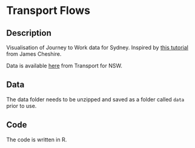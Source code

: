 # Transport Flows

## Description

Visualisation of Journey to Work data for Sydney. Inspired by [this tutorial](http://spatial.ly/2015/03/mapping-flows/) from James Cheshire.

Data is available [here](https://opendata.transport.nsw.gov.au/dataset/journey-work-jtw-2011) from Transport for NSW.

## Data
The data folder needs to be unzipped and saved as a folder called `data` prior to use.

## Code
The code is written in R.
